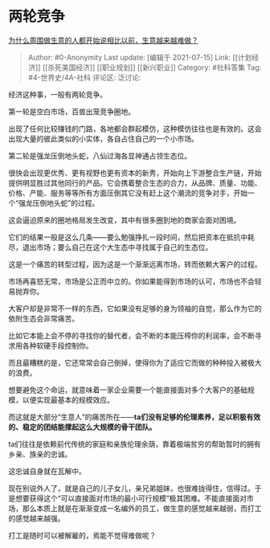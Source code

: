 # 两轮竞争
[为什么周围做生意的人都开始说相比以前，生意越来越难做？](https://www.zhihu.com/question/470814904/answer/1993038589)

> Author: #0-Anonymity
> Last update: [编辑于 2021-07-15]
> Link: [[计划经济]] [[杀死美国经济]] [[职业规划]] [[新兴职业]]
> Category: #社科答集
> Tag: #4-世界史/4A-社科
> 评论区:
> 泛讨论:

经济这种事，一般有两轮竞争。

第一轮是空白市场，百兽出笼竞争圈地。

出现了任何比较赚钱的门路，各地都会群起模仿，这种模仿往往也是有效的。这会出现大量的彼此类似的小实体，各自占住自己的一个小市场。

第二轮是强龙压倒地头蛇，八仙过海各显神通占领生态位。

很快会出现更优秀、更有视野也更有资本的新秀，开始向上下游整合生产链，开始提供明显胜过其他同行的产品。它会携着整合生态的合力，从品牌、质量、功能、价格、产能、服务等等所有方面压倒其它没有赶上这个潮流的竞争对手，开始一个“强龙压倒地头蛇”的过程。

这会逼迫原来的圈地格局发生改变，其中有很多圈到地的商家会面对困境。

它们的结果一般是这么几条——要么勉强挣扎一段时间，然后把资本在抵抗中耗尽，退出市场；要么自己在这个大生态中寻找属于自己的生态位。

这是一个痛苦的转型过程，因为这是一个渐渐远离市场，转而依赖大客户的过程。

市场再喜怒无常，市场是公正而中立的。你如果能得到市场的认可，市场也不会轻易抛弃你。

大客户却是非常不一样的东西，它如果没有足够的身为领袖的自觉，那么作为它的依附生态会非常痛苦。

比如它本能上会不停的寻找你的替代者，会不断的本能压榨你的利润率，会不断寻求用各种软硬手段控制你。

而且最糟糕的是，它还常常会自己倒掉，使得你为了适应它而做的种种投入被极大的浪费。

想要避免这个命运，就意味着一家企业需要一个能直接面对多个大客户的基础规模，以便实现最基本的规模效应。

而这就是大部分“生意人”的痛苦所在——**ta们没有足够的伦理素养，足以积极有效的、稳定的团结能撑起这么大规模的骨干团队。**

ta们往往是依赖前代传统的家庭和亲族伦理余荫，靠着极端贫穷的帮助暂时的拥有乡亲、族亲的忠诚。

这忠诚自身就在瓦解中。

现在别说外人了，就是自己的儿子女儿，亲兄弟姐妹，也很难拢得住，信得过。于是想要获得这个“可以直接面对市场的最小可行规模”极其困难。不能直接面对市场，那么本质上就是在渐渐变成一名编外的员工，做生意的感觉越来越弱，而打工的感觉越来越强。

打工是随时可以被解雇的，焉能不觉得难做呢？
